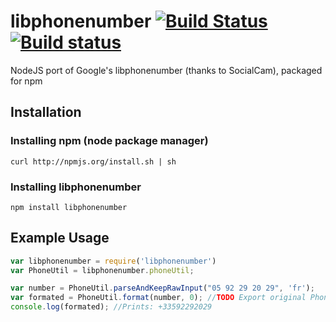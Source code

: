 # libphonenumber [![Build Status](https://travis-ci.org/mattbornski/libphonenumber.png)](http://travis-ci.org/mattbornski/libphonenumber) [![Build status](https://ci-beta.appveyor.com/api/projects/status/rmhkeri71ystuk7w)](https://ci-beta.appveyor.com/project/mattbornski/libphonenumber)

NodeJS port of Google's libphonenumber (thanks to SocialCam), packaged for npm

## Installation

### Installing npm (node package manager)
```
curl http://npmjs.org/install.sh | sh
```

### Installing libphonenumber
```
npm install libphonenumber
```

## Example Usage

```javascript
var libphonenumber = require('libphonenumber')
var PhoneUtil = libphonenumber.phoneUtil;

var number = PhoneUtil.parseAndKeepRawInput("05 92 29 20 29", 'fr');
var formated = PhoneUtil.format(number, 0); //TODO Export original PhoneNumberFormat for format values
console.log(formated); //Prints: +33592292029

```
